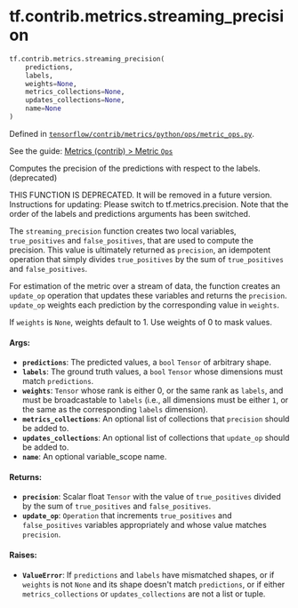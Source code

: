 <div itemscope itemtype="http://developers.google.com/ReferenceObject">
<meta itemprop="name" content="tf.contrib.metrics.streaming_precision" />
</div>

# tf.contrib.metrics.streaming_precision

``` python
tf.contrib.metrics.streaming_precision(
    predictions,
    labels,
    weights=None,
    metrics_collections=None,
    updates_collections=None,
    name=None
)
```



Defined in [`tensorflow/contrib/metrics/python/ops/metric_ops.py`](https://www.tensorflow.org/code/tensorflow/contrib/metrics/python/ops/metric_ops.py).

See the guide: [Metrics (contrib) > Metric `Ops`](../../../../../api_guides/python/contrib.metrics.md#Metric_Ops_)

Computes the precision of the predictions with respect to the labels. (deprecated)

THIS FUNCTION IS DEPRECATED. It will be removed in a future version.
Instructions for updating:
Please switch to tf.metrics.precision. Note that the order of the labels and predictions arguments has been switched.

The `streaming_precision` function creates two local variables,
`true_positives` and `false_positives`, that are used to compute the
precision. This value is ultimately returned as `precision`, an idempotent
operation that simply divides `true_positives` by the sum of `true_positives`
and `false_positives`.

For estimation of the metric over a stream of data, the function creates an
`update_op` operation that updates these variables and returns the
`precision`. `update_op` weights each prediction by the corresponding value in
`weights`.

If `weights` is `None`, weights default to 1. Use weights of 0 to mask values.

#### Args:

* <b>`predictions`</b>: The predicted values, a `bool` `Tensor` of arbitrary shape.
* <b>`labels`</b>: The ground truth values, a `bool` `Tensor` whose dimensions must
    match `predictions`.
* <b>`weights`</b>: `Tensor` whose rank is either 0, or the same rank as `labels`, and
    must be broadcastable to `labels` (i.e., all dimensions must be either
    `1`, or the same as the corresponding `labels` dimension).
* <b>`metrics_collections`</b>: An optional list of collections that `precision` should
    be added to.
* <b>`updates_collections`</b>: An optional list of collections that `update_op` should
    be added to.
* <b>`name`</b>: An optional variable_scope name.


#### Returns:

* <b>`precision`</b>: Scalar float `Tensor` with the value of `true_positives`
    divided by the sum of `true_positives` and `false_positives`.
* <b>`update_op`</b>: `Operation` that increments `true_positives` and
    `false_positives` variables appropriately and whose value matches
    `precision`.


#### Raises:

* <b>`ValueError`</b>: If `predictions` and `labels` have mismatched shapes, or if
    `weights` is not `None` and its shape doesn't match `predictions`, or if
    either `metrics_collections` or `updates_collections` are not a list or
    tuple.